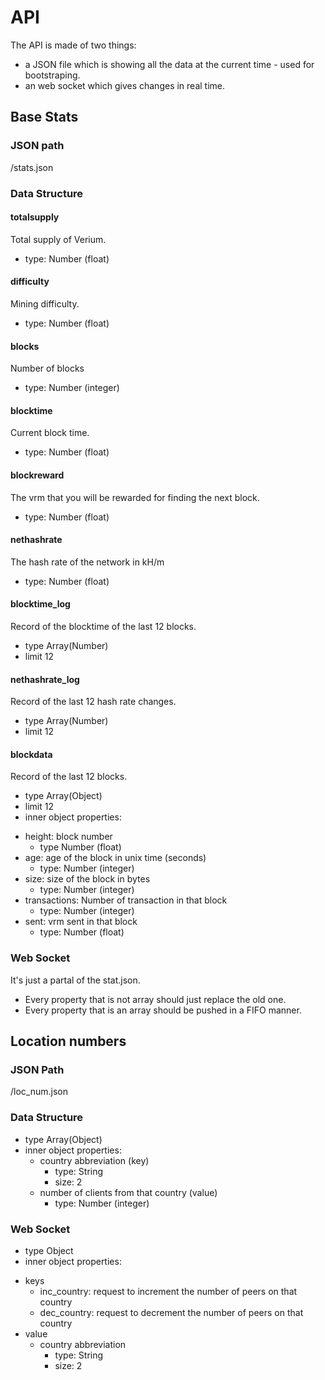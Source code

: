# API
The API is made of two things:
- a JSON file which is showing all the data at the current time - used for bootstraping.
- an web socket which gives changes in real time.
## Base Stats
### JSON path
/stats.json
### Data Structure
#### totalsupply
Total supply of Verium.
- type: Number (float)

#### difficulty
Mining difficulty.
- type: Number (float)

#### blocks
Number of blocks
- type: Number (integer)

#### blocktime
Current block time.
- type: Number (float)

#### blockreward
The vrm that you will be rewarded for finding the next block.
- type: Number (float)

#### nethashrate
The hash rate of the network in kH/m
- type: Number (float)

#### blocktime_log
Record of the blocktime of the last 12 blocks.
- type Array(Number)
- limit 12

#### nethashrate_log
Record of the last 12 hash rate changes.
- type Array(Number)
- limit 12

#### blockdata
Record of the last 12 blocks.

- type Array(Object)
- limit 12
- inner object properties:
 * height: block number
     - type Number (float)
 * age: age of the block in unix time (seconds)
     - type: Number (integer)
 * size: size of the block in bytes
     - type: Number (integer)
 * transactions: Number of transaction in that block
     - type: Number (integer)
 * sent: vrm sent in that block
     - type: Number (float)

### Web Socket
It's just a partal of the stat.json.
- Every property that is not array should just replace the old one.
- Every property that is an array should be pushed in a FIFO manner.

## Location numbers
### JSON Path
/loc_num.json
### Data Structure
- type Array(Object)
- inner object properties:
   * country abbreviation (key)
      - type: String
      - size: 2
   * number of clients from that country (value)
      - type: Number (integer)

### Web Socket
- type Object
- inner object properties:
 * keys
     - inc_country: request to increment the number of peers on that country
     - dec_country: request to decrement the number of peers on that country
 * value
    - country abbreviation
      * type: String
      * size: 2
